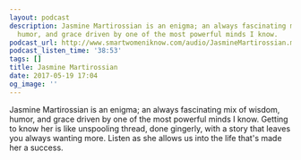```yaml
---
layout: podcast
description: Jasmine Martirossian is an enigma; an always fascinating mix of wisdom,
  humor, and grace driven by one of the most powerful minds I know.
podcast_url: http://www.smartwomeniknow.com/audio/JasmineMartirossian.mp3
podcast_listen_time: '38:53'
tags: []
title: Jasmine Martirossian
date: 2017-05-19 17:04
og_image: ''
---
```



Jasmine Martirossian is an enigma; an always fascinating mix of wisdom, humor, and grace driven by one of the most powerful minds I know. Getting to know her is like unspooling thread, done gingerly, with a story that leaves you always wanting more. Listen as she allows us into the life that's made her a success.